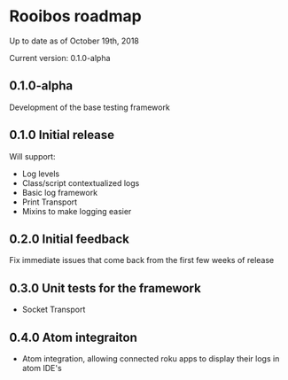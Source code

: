 # Rooibos roadmap
Up to date as of October 19th, 2018

Current version: 0.1.0-alpha

## 0.1.0-alpha
Development of the base testing framework 

## 0.1.0 Initial release
Will support:

 - Log levels
 - Class/script contextualized logs
 - Basic log framework
 - Print Transport
 - Mixins to make logging easier

## 0.2.0 Initial feedback
Fix immediate issues that come back from the first few weeks of release

## 0.3.0 Unit tests for the framework
 
 - Socket Transport
 
## 0.4.0 Atom integraiton
 
 - Atom integration, allowing connected roku apps to display their logs in atom IDE's